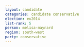 ```yaml
---
layout: candidate
categories: candidate conservative
election: eu2014
list-rank: 5
person: melisa-maynard
region: south-west
party: conservative
---
```

